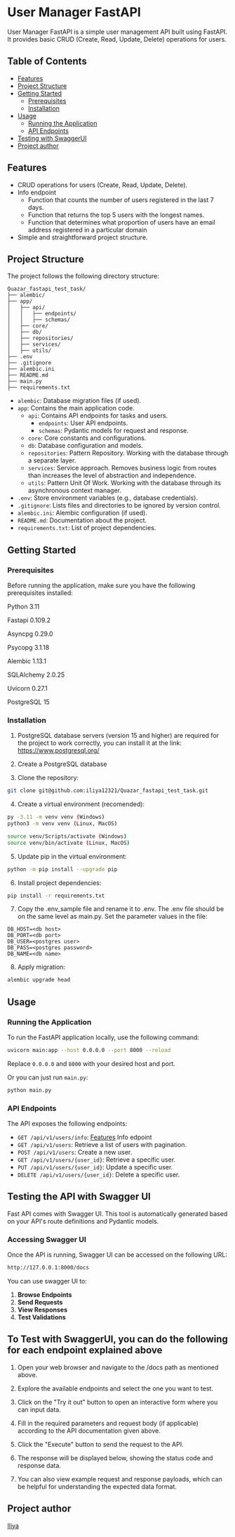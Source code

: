 # User Manager FastAPI

User Manager FastAPI is a simple user management API built using FastAPI.
It provides basic CRUD (Create, Read, Update, Delete) operations for users.

## Table of Contents

- [Features](#features)
- [Project Structure](#project-structure)
- [Getting Started](#getting-started)
  - [Prerequisites](#prerequisites)
  - [Installation](#installation)
- [Usage](#usage)
  - [Running the Application](#running-the-application)
  - [API Endpoints](#api-endpoints)
- [Testing with SwaggerUI](#testing-the-api-with-swagger-ui)
- [Project author](#project-author)

## Features

- CRUD operations for users (Create, Read, Update, Delete).
- Info endpoint
  - Function that counts the number of users registered in the last 7 days.
  - Function that returns the top 5 users with the longest names.
  - Function that determines what proportion of users have an email address registered in a particular domain
- Simple and straightforward project structure.

## Project Structure

The project follows the following directory structure:

```text
Quazar_fastapi_test_task/
├── alembic/
├── app/
│   ├── api/
│   │   ├── endpoints/
│   │   ├── schemas/
│   ├── core/
│   ├── db/
│   ├── repositories/
│   ├── services/
│   ├── utils/
├── .env
├── .gitignore
├── alembic.ini
├── README.md
├── main.py
├── requirements.txt
```

- `alembic`: Database migration files (if used).
- `app`: Contains the main application code.
  - `api`: Contains API endpoints for tasks and users.
    - `endpoints`: User API endpoints.
    - `schemas`: Pydantic models for request and response.
  - `core`: Core constants and configurations.
  - `db`: Database configuration and models.
  - `repositories`: Pattern Repository. Working with the database through a separate layer.
  - `services`: Service approach. Removes business logic from routes than increases the level of abstraction and independence.
  - `utils`: Pattern Unit Of Work. Working with the database through its asynchronous context manager.
- `.env`: Store environment variables (e.g., database credentials).
- `.gitignore`: Lists files and directories to be ignored by version control.
- `alembic.ini`: Alembic configuration (if used).
- `README.md`: Documentation about the project.
- `requirements.txt`: List of project dependencies.

## Getting Started

### Prerequisites

Before running the application, make sure you have the following prerequisites installed:

Python 3.11

Fastapi 0.109.2

Asyncpg 0.29.0

Psycopg 3.1.18

Alembic 1.13.1

SQLAlchemy 2.0.25

Uvicorn 0.27.1

PostgreSQL 15

### Installation

1. PostgreSQL database servers (version 15 and higher) are required for the project to work correctly,
you can install it at the link: <https://www.postgresql.org/>

2. Create a PostgreSQL database

3. Clone the repository:

```bash
git clone git@github.com:iliya12321/Quazar_fastapi_test_task.git
```

4. Create a virtual environment (recomended):

```bash
py -3.11 -m venv venv (Windows)
python3 -m venv venv (Linux, MacOS)

source venv/Scripts/activate (Windows)
source venv/bin/activate (Linux, MacOS)
```

5. Update pip in the virtual environment:

```bash
python -m pip install --upgrade pip
```

6. Install project dependencies:

```bash
pip install -r requirements.txt
```

7. Copy the .env_sample file and rename it to .env. The .env file should be on the same level as main.py. Set the parameter values in the file:

```text
DB_HOST=<db host>
DB_PORT=<db port>
DB_USER=<postgres user>
DB_PASS=<postgres password>
DB_NAME=<db name>
```

8. Apply migration:

```bash
alembic upgrade head
```

## Usage

### Running the Application

To run the FastAPI application locally, use the following command:

```bash
uvicorn main:app --host 0.0.0.0 --port 8000 --reload
```

Replace `0.0.0.0` and `8000` with your desired host and port.

Or you can just run `main.py`:

```bash
python main.py
```

### API Endpoints

The API exposes the following endpoints:

- `GET /api/v1/users/info`: [Features](#features) Info edpoint
- `GET /api/v1/users`: Retrieve a list of users with pagination.
- `POST /api/v1/users`: Create a new user.
- `GET /api/v1/users/{user_id}`: Retrieve a specific user.
- `PUT /api/v1/users/{user_id}`: Update a specific user.
- `DELETE /api/v1/users/{user_id}`: Delete a specific user.

## Testing the API with Swagger UI

Fast API comes with Swagger UI. This tool is automatically generated based on your API's route definitions and Pydantic models.

### Accessing Swagger UI

Once the API is running, Swagger UI can be accessed on the following URL:

```bash
http://127.0.0.1:8000/docs
```

You can use swagger UI to:

1. **Browse Endpoints**
2. **Send Requests**
3. **View Responses**
4. **Test Validations**

## To Test with SwaggerUI, you can do the following for each endpoint explained above

1. Open your web browser and navigate to the /docs path as mentioned above.

2. Explore the available endpoints and select the one you want to test.

3. Click on the "Try it out" button to open an interactive form where you can input data.

4. Fill in the required parameters and request body (if applicable) according to the API documentation given above.

5. Click the "Execute" button to send the request to the API.

6. The response will be displayed below, showing the status code and response data.

7. You can also view example request and response payloads, which can be helpful for understanding the expected data format.

## Project author

[Iliya](https://github.com/iliya12321)
